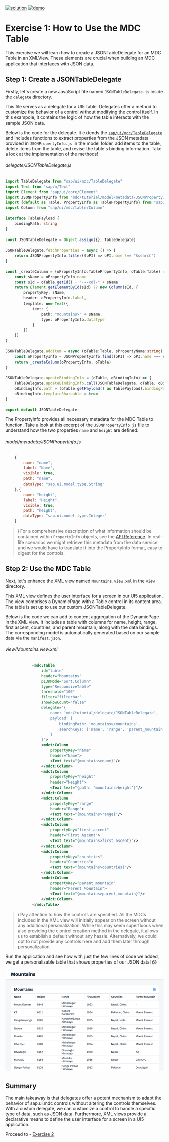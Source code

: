 [![solution](https://flat.badgen.net/badge/solution/available/green?icon=github)](webapp)
[![demo](https://flat.badgen.net/badge/demo/deployed/blue?icon=github)](https://sap-samples.github.io/ui5-mdc-json-tutorial/ex1/dist)
# Exercise 1: How to Use the MDC Table

This exercise we will learn how to create a JSONTableDelegate for an MDC Table in an XMLView. These elements are crucial when building an MDC application that interfaces with JSON data.

## Step 1: Create a JSONTableDelegate

Firstly, let's create a new JavaScript file named `JSONTableDelegate.js` inside the `delegate` directory.

This file serves as a delegate for a UI5 table. Delegates offer a method to customize the behavior of a control without modifying the control itself. In this exampole, it contains the logic of how the table interacts with the sample JSON data.

Below is the code for the delegate. It extends the [`sap/ui/mdc/TableDelegate`](https://sdk.openui5.org/api/module:sap/ui/mdc/TableDelegate) and includes functions to extract properties from the JSON metadata provided in `JSONPropertyInfo.js` in the model folder, add items to the table, delete items from the table, and revise the table's binding information. Take a look at the implementation of the methods!
###### delegate/JSONTableDelegate.js
```typescript
import TableDelegate from "sap/ui/mdc/TableDelegate"
import Text from "sap/m/Text"
import Element from "sap/ui/core/Element"
import JSONPropertyInfo from "mdc/tutorial/model/metadata/JSONPropertyInfo"
import {default as Table, PropertyInfo as TablePropertyInfo} from "sap/ui/mdc/Table"
import Column from "sap/ui/mdc/table/Column"

interface TablePayload {
	bindingPath: string
}

const JSONTableDelegate = Object.assign({}, TableDelegate)

JSONTableDelegate.fetchProperties = async () => {
	return JSONPropertyInfo.filter((oPI) => oPI.name !== "$search")
}

const _createColumn = (oPropertyInfo:TablePropertyInfo, oTable:Table) => {
	const sName = oPropertyInfo.name
	const sId = oTable.getId() + "---col-" + sName
	return Element.getElementById(sId) ?? new Column(sId, {
		propertyKey: sName,
		header: oPropertyInfo.label,
		template: new Text({
			text: {
				path: "mountains>" + sName,
				type: oPropertyInfo.dataType
			}
		})
	})
}

JSONTableDelegate.addItem = async (oTable:Table, sPropertyName:string) => {
	const oPropertyInfo = JSONPropertyInfo.find((oPI) => oPI.name === sPropertyName)
	return _createColumn(oPropertyInfo, oTable)
}

JSONTableDelegate.updateBindingInfo = (oTable, oBindingInfo) => {
	TableDelegate.updateBindingInfo.call(JSONTableDelegate, oTable, oBindingInfo)
	oBindingInfo.path = (oTable.getPayload() as TablePayload).bindingPath
	oBindingInfo.templateShareable = true
}

export default JSONTableDelegate
```
The PropertyInfo provides all necessary metadata for the MDC Table to function. Take a look at this excerpt of the `JSONPropertyInfo.js` file to understand how the two properties `name` and `height` are defined.
###### model/metadata/JSONPropertInfo.js
```js
	{
		name: "name",
		label: "Name",
		visible: true,
		path: "name",
		dataType: "sap.ui.model.type.String"
	},{
		name: "height",
		label: "Height",
		visible: true,
		path: "height",
		dataType: "sap.ui.model.type.Integer"
	}
```
>ℹ️ For a comprehensive description of what information should be contained within `PropertyInfo` objects, see the [API Reference](https://sdk.openui5.org/api/sap.ui.mdc.table.PropertyInfo). In real-life scenarios we might retrieve this metadata from the data service and we would have to translate it into the PropertyInfo format, easy to digest for the controls.
## Step 2: Use the MDC Table

Next, let's enhance the XML view named `Mountains.view.xml` in the `view` directory.

This XML view defines the user interface for a screen in our UI5 application. The view comprises a DynamicPage with a Table control in its content area. The table is set up to use our custom JSONTableDelegate.

Below is the code we can add to content aggregation of the DynamicPage in the XML view. It includes a table with columns for name, height, range, first ascent, countries, and parent mountain, along with the data bindings. The corresponding model is automatically generated based on our sample data via the `manifest.json`.
###### view/Mountains.view.xml
```xml
			<mdc:Table
				id="table"
				header="Mountains"
				p13nMode="Sort,Column"
				type="ResponsiveTable"
				threshold="100"
				filter="filterbar"
				showRowCount="false"
				delegate="{
					name: 'mdc/tutorial/delegate/JSONTableDelegate',
					payload: {
						bindingPath: 'mountains>/mountains',
						searchKeys: ['name', 'range', 'parent_mountain', 'countries']
					}
				}">
				<mdct:Column
					propertyKey="name"
					header="Name">
					<Text text="{mountains>name}"/>
				</mdct:Column>
				<mdct:Column
					propertyKey="height"
					header="Height">
					<Text text="{path: 'mountains>height'}"/>
				</mdct:Column>
				<mdct:Column
					propertyKey="range"
					header="Range">
					<Text text="{mountains>range}"/>
				</mdct:Column>
				<mdct:Column
					propertyKey="first_ascent"
					header="First Ascent">
					<Text text="{mountains>first_ascent}"/>
				</mdct:Column>
				<mdct:Column
					propertyKey="countries"
					header="Countries">
					<Text text="{mountains>countries}"/>
				</mdct:Column>
				<mdct:Column
					propertyKey="parent_mountain"
					header="Parent Mountain">
					<Text text="{mountains>parent_mountain}"/>
				</mdct:Column>
			</mdc:Table>
```
> ℹ️ Pay attention to how the controls are specified. All the MDCs included in the XML view will initially appear on the screen without any additional personalization. While this may seem superfluous when also providing the c‚ontrol creation method in the delegate, it allows us to establish a default without any hassle. Alternatively, we could opt to not provide any controls here and add them later through personalization.

Run the application and see how with just the few lines of code we added, we get a personalizable table that shows properties of our JSON data! 😱

![Exercise 1 Result](ex1.png)
## Summary

The main takeaway is that delegates offer a potent mechanism to adapt the behavior of sap.ui.mdc controls without altering the controls themselves. With a custom delegate, we can customize a control to handle a specific type of data, such as JSON data. Furthermore, XML views provide a declarative means to define the user interface for a screen in a UI5 application.

Proceed to - [Exercise 2](../ex2/readme.md)